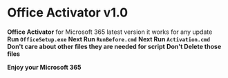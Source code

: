 # Office Activator v1.0
**Office Activator** for Microsoft 365 latest version it works for any update
**Run `OfficeSetup.exe`**
**Next Run `RunBefore.cmd`**
**Next Run `Activation.cmd`**
**Don't care about other files they are needed for script** **Don't Delete those files**

**Enjoy your Microsoft 365**